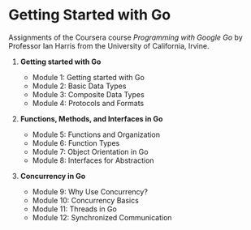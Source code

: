 # Getting Started with Go

Assignments of the Coursera course *Programming with Google Go* by Professor Ian Harris from the University of California, Irvine. 

1. **Getting started with Go**
    - Module 1: Getting started with Go
    - Module 2: Basic Data Types
    - Module 3: Composite Data Types
    - Module 4: Protocols and Formats

2. **Functions, Methods, and Interfaces in Go**
    - Module 5: Functions and Organization
    - Module 6: Function Types
    - Module 7: Object Orientation in Go
    - Module 8: Interfaces for Abstraction

3. **Concurrency in Go**
    - Module 9: Why Use Concurrency?
    - Module 10: Concurrency Basics
    - Module 11: Threads in Go
    - Module 12: Synchronized Communication